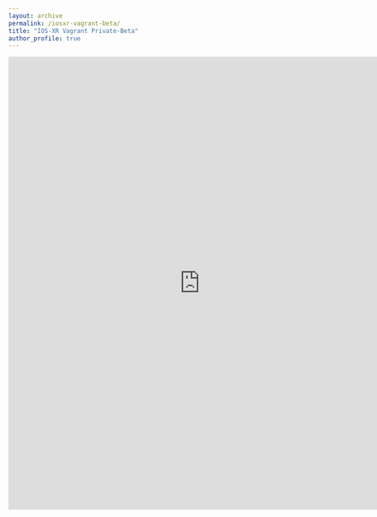 ```yaml
---
layout: archive
permalink: /iosxr-vagrant-beta/
title: "IOS-XR Vagrant Private-Beta"
author_profile: true
---
```



<iframe src="https://docs.google.com/forms/d/1BFB-YEhllLuUQqPCxH5Z9UljtkyKLxyMG7lPmYEXReg/viewform?embedded=true" width="760" height="900" frameborder="0" marginheight="0" marginwidth="0">Loading...</iframe>
